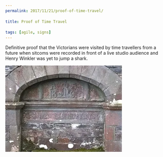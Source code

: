 ```yaml
---
permalink: 2017/11/21/proof-of-time-travel/

title: Proof of Time Travel

tags: [agile, signs]
---
```


Definitive proof that the Victorians were visited by time travellers from a future when sitcoms were
recorded in front of a live studio audience and Henry Winkler was yet to jump a shark.

![sign](/img/posts/proof-of-time-travel/proof-of-time-travel.webp)
